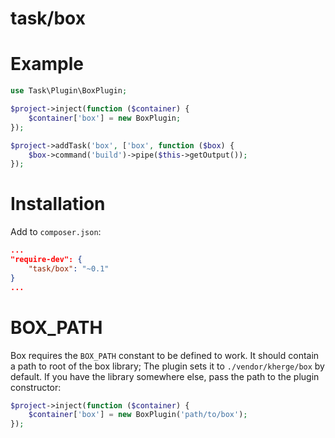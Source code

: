 task/box
========

Example
=======

```php
use Task\Plugin\BoxPlugin;

$project->inject(function ($container) {
    $container['box'] = new BoxPlugin;
});

$project->addTask('box', ['box', function ($box) {
    $box->command('build')->pipe($this->getOutput());
});
```

Installation
============

Add to `composer.json`:
```json
...
"require-dev": {
    "task/box": "~0.1"
}
...
```

BOX_PATH
========

Box requires the `BOX_PATH` constant to be defined to work. It should contain a path to root of the box library; The plugin sets it to `./vendor/kherge/box` by default. If you have the library somewhere else, pass the path to the plugin constructor:
```php
$project->inject(function ($container) {
    $container['box'] = new BoxPlugin('path/to/box');
});
```
